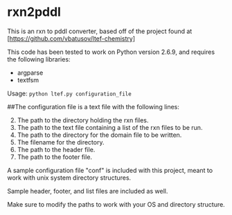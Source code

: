 # rxn2pddl
This is an rxn to pddl converter, based off of the project found at [https://github.com/vbatusov/ltef-chemistry]

This code has been tested to work on Python version 2.6.9, and requires the following libraries:
   
- argparse
- textfsm

Usage: `python ltef.py configuration_file`

##The configuration file is a text file with the following lines:

2. The path to the directory holding the rxn files.
3. The path to the text file containing a list of the rxn files to be run.
4. The path to the directory for the domain file to be written.
5. The filename for the directory.
6. The path to the header file.
7. The path to the footer file.
    
A sample configuration file "conf" is included with this project, meant to work with unix system directory structures.

Sample header, footer, and list files are included as well.

Make sure to modify the paths to work with your OS and directory structure.



